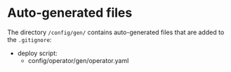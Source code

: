 # Auto-generated files

The directory `/config/gen/` contains auto-generated files that are added to the `.gitignore`:

* deploy script:
    * config/operator/gen/operator.yaml